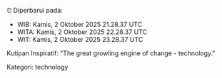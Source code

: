 ⏰ Diperbarui pada:
- WIB: Kamis, 2 Oktober 2025 21.28.37 UTC
- WITA: Kamis, 2 Oktober 2025 22.28.37 UTC
- WIT: Kamis, 2 Oktober 2025 23.28.37 UTC

Kutipan Inspiratif:
"The great growling engine of change - technology."


Kategori: technology

